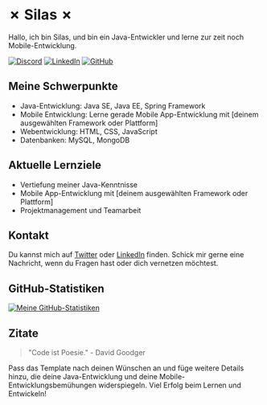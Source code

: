 # ✗ Silas ✗

Hallo, ich bin Silas, und bin ein Java-Entwickler und lerne zur zeit noch Mobile-Entwicklung.

[![Discord](https://cdn.discordapp.com/attachments/1104480171274285140/1156954280717197412/sY6ivWBVFfntFBe47dNq920lRbXhpE0o_1.png?ex=653a71a3&is=6527fca3&hm=9904ee0b4923210fda2a82f34e644fcc3b314cc579a7f110785bfc23a54ad9b5&)](https://twitter.com/your-twitter-handle)
[![LinkedIn](https://your-linkedin-image-link.png)](https://www.linkedin.com/in/your-linkedin-profile)
[![GitHub](https://your-github-image-link.png)](https://github.com/your-github-profile)

<!-- Ein Abschnitt für deine Schwerpunkte -->
## Meine Schwerpunkte

- Java-Entwicklung: Java SE, Java EE, Spring Framework
- Mobile Entwicklung: Lerne gerade Mobile App-Entwicklung mit [deinem ausgewählten Framework oder Plattform]
- Webentwicklung: HTML, CSS, JavaScript
- Datenbanken: MySQL, MongoDB

<!-- Ein Abschnitt für deine aktuellen Lernziele -->
## Aktuelle Lernziele

- Vertiefung meiner Java-Kenntnisse
- Mobile App-Entwicklung mit [deinem ausgewählten Framework oder Plattform]
- Projektmanagement und Teamarbeit

<!-- Ein Abschnitt für Kontaktinformationen -->
## Kontakt

Du kannst mich auf [Twitter](https://twitter.com/your-twitter-handle) oder [LinkedIn](https://www.linkedin.com/in/your-linkedin-profile) finden. Schick mir gerne eine Nachricht, wenn du Fragen hast oder dich vernetzen möchtest.

<!-- Ein Abschnitt für GitHub-Statistiken -->
## GitHub-Statistiken

[![Meine GitHub-Statistiken](https://github-readme-stats.vercel.app/api?username=dein-benutzername)](https://github.com/anuraghazra/github-readme-stats)

<!-- Ein Abschnitt für deine Lieblingszitate oder Inspirationsquellen -->
## Zitate

> "Code ist Poesie." - David Goodger

Pass das Template nach deinen Wünschen an und füge weitere Details hinzu, die deine Java-Entwicklung und deine Mobile-Entwicklungsbemühungen widerspiegeln. Viel Erfolg beim Lernen und Entwickeln!
